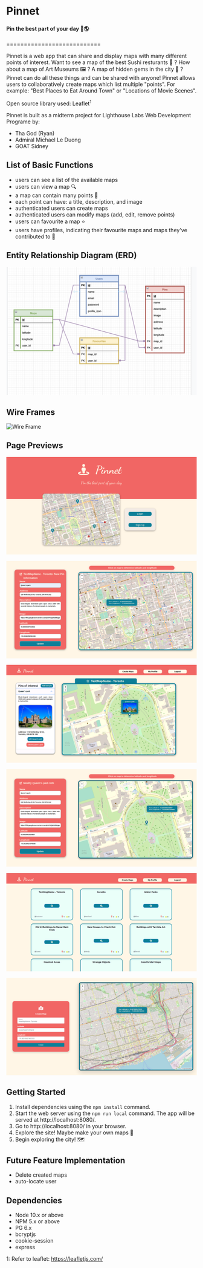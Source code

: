 # Pinnet
#### Pin the best part of your day 📍🌎
===========================

Pinnet is a web app that can share and display maps with many different points of interest. Want to see a map of the best Sushi resturants 🍣 ? How about a map of Art Museums 🖼 ? A map of hidden gems in the city 💎 ? Pinnet can do all these things and can be shared with anyone! Pinnet allows users to collaboratively create maps which list multiple "points". For example: "Best Places to Eat Around Town" or "Locations of Movie Scenes".

Open source library used: Leaflet<sup>1</sup>

Pinnet is built as a midterm project for Lighthouse Labs Web Development Programe by:

- Tha God (Ryan)
- Admiral Michael Le Duong
- GOAT Sidney


## List of Basic Functions

- users can see a list of the available maps
- users can view a map 🔍
- a map can contain many points 📍
- each point can have: a title, description, and image
- authenticated users can create maps
- authenticated users can modify maps (add, edit, remove points)
- users can favourite a map ⭐️
- users have profiles, indicating their favourite maps and maps they've contributed to 👤

## Entity Relationship Diagram (ERD)

![ERD](https://github.com/diavolosz/Lighthouse-MT-wikiMaps/blob/master/sampleImage/ERD.png)

## Wire Frames

![Wire Frame](https://github.com/diavolosz/Lighthouse-MT-wikiMaps/blob/master/sampleImage/Final_mock_up.png)

## Page Previews

![Welcome Page](https://github.com/diavolosz/Lighthouse-MT-wikiMaps/blob/master/sampleImage/welcomePage.png)

![Adding New Pin](https://github.com/diavolosz/Lighthouse-MT-wikiMaps/blob/master/sampleImage/nePin.png)

![Main Map View](https://github.com/diavolosz/Lighthouse-MT-wikiMaps/blob/master/sampleImage/mapPinDisplay.png)

![Editing Pin](https://github.com/diavolosz/Lighthouse-MT-wikiMaps/blob/master/sampleImage/pinEdit.png)

![List of Maps](https://github.com/diavolosz/Lighthouse-MT-wikiMaps/blob/master/sampleImage/browse.png)

![Create a New Map](https://github.com/diavolosz/Lighthouse-MT-wikiMaps/blob/master/sampleImage/newMap.png)

## Getting Started

1. Install dependencies using the `npm install` command.
2. Start the web server using the `npm run local` command. The app will be served at http://localhost:8080/.
3. Go to http://localhost:8080/ in your browser.
4. Explore the site! Maybe make your own maps 👀
4. Begin exploring the city! 🗺

## Future Feature Implementation

- Delete created maps
- auto-locate user 




## Dependencies

- Node 10.x or above
- NPM 5.x or above
- PG 6.x
- bcryptjs
- cookie-session
- express


1: Refer to leaflet: https://leafletjs.com/
